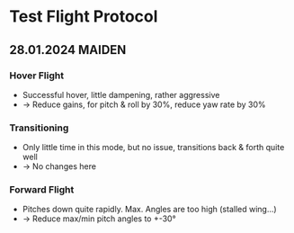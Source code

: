 # Test Flight Protocol

## 28.01.2024 MAIDEN

### Hover Flight
* Successful hover, little dampening, rather aggressive
* -> Reduce gains, for pitch & roll by 30%, reduce yaw rate by 30%

### Transitioning
* Only little time in this mode, but no issue, transitions back & forth quite well
* -> No changes here

### Forward Flight
* Pitches down quite rapidly. Max. Angles are too high (stalled wing...)
* -> Reduce max/min pitch angles to +-30°